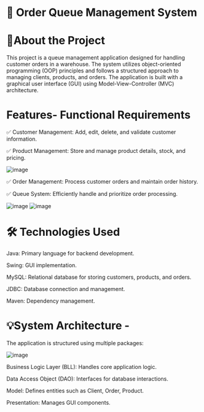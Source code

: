 # 📌 Order Queue Management System

# 🚀About the Project

This project is a queue management application designed for handling customer orders in a warehouse. The system utilizes object-oriented programming (OOP) principles and follows a structured approach to managing clients, products, and orders. The application is built with a graphical user interface (GUI) using Model-View-Controller (MVC) architecture.

# Features- Functional Requirements

✅ Customer Management: Add, edit, delete, and validate customer information.

✅ Product Management: Store and manage product details, stock, and pricing.

![image](https://github.com/user-attachments/assets/b81014d4-6b46-4409-9816-f9d3ddefbe03)

✅ Order Management: Process customer orders and maintain order history.

✅ Queue System: Efficiently handle and prioritize order processing.

![image](https://github.com/user-attachments/assets/4a82513a-103f-4502-bb98-25e6aba536be)
![image](https://github.com/user-attachments/assets/65a63969-4673-48de-b5e4-06938065aa97)

# 🛠 Technologies Used

Java: Primary language for backend development.

Swing: GUI implementation.

MySQL: Relational database for storing customers, products, and orders.

JDBC: Database connection and management.

Maven: Dependency management.

# 💡System Architecture - 
The application is structured using multiple packages:

![image](https://github.com/user-attachments/assets/731d5e79-8b5e-4858-8c4e-c00eebe36be2)

Business Logic Layer (BLL): Handles core application logic.

Data Access Object (DAO): Interfaces for database interactions.

Model: Defines entities such as Client, Order, Product.

Presentation: Manages GUI components.

